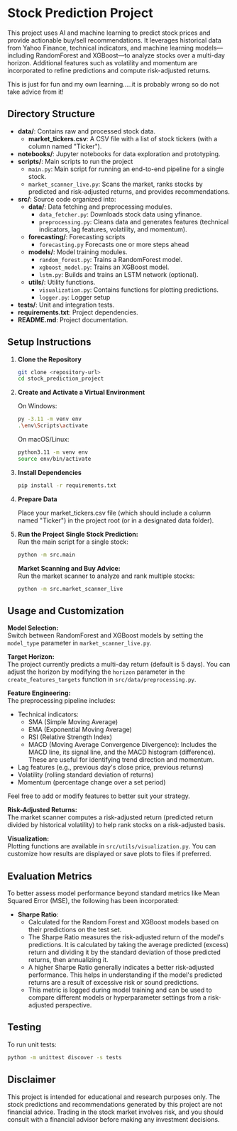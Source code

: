 # Stock Prediction Project

This project uses AI and machine learning to predict stock prices and provide actionable buy/sell recommendations. It leverages historical data from Yahoo Finance, technical indicators, and machine learning models—including RandomForest and XGBoost—to analyze stocks over a multi-day horizon. Additional features such as volatility and momentum are incorporated to refine predictions and compute risk-adjusted returns.

This is just for fun and my own learning.....it is probably wrong so do not take advice from it!

## Directory Structure

- **data/**: Contains raw and processed stock data.
  - **market_tickers.csv**: A CSV file with a list of stock tickers (with a column named "Ticker").
- **notebooks/**: Jupyter notebooks for data exploration and prototyping.
- **scripts/**: Main scripts to run the project
    - `main.py`: Main script for running an end-to-end pipeline for a single stock.
    - `market_scanner_live.py`: Scans the market, ranks stocks by predicted and risk-adjusted returns, and provides recommendations.
- **src/**: Source code organized into:
  - **data/**: Data fetching and preprocessing modules.
    - `data_fetcher.py`: Downloads stock data using yfinance.
    - `preprocessing.py`: Cleans data and generates features (technical indicators, lag features, volatility, and momentum).
  - **forecasting/**: Forecasting scripts
    - `forecasting.py` Forecasts one or more steps ahead 
  - **models/**: Model training modules.
    - `random_forest.py`: Trains a RandomForest model.
    - `xgboost_model.py`: Trains an XGBoost model.
    - `lstm.py`: Builds and trains an LSTM network (optional).
  - **utils/**: Utility functions.
    - `visualization.py`: Contains functions for plotting predictions.
    - `logger.py`: Logger setup
- **tests/**: Unit and integration tests.
- **requirements.txt**: Project dependencies.
- **README.md**: Project documentation.

## Setup Instructions

1. **Clone the Repository**

   ```bash
   git clone <repository-url>
   cd stock_prediction_project
   ```

2. **Create and Activate a Virtual Environment**

    On Windows:
    ```bash
    py -3.11 -m venv env
    .\env\Scripts\activate
    ```

    On macOS/Linux:
    ```bash
    python3.11 -m venv env
    source env/bin/activate
    ```

3. **Install Dependencies**
    ```bash
    pip install -r requirements.txt
    ```

4. **Prepare Data**

    Place your market_tickers.csv file (which should include a column named "Ticker") in the project root (or in a designated data folder).

5. **Run the Project**
    **Single Stock Prediction:**  
    Run the main script for a single stock:

    ```bash
    python -m src.main
    ```

    **Market Scanning and Buy Advice:**  
    Run the market scanner to analyze and rank multiple stocks:

    ```bash
    python -m src.market_scanner_live
    ```

## Usage and Customization

**Model Selection:**  
Switch between RandomForest and XGBoost models by setting the `model_type` parameter in `market_scanner_live.py`.

**Target Horizon:**  
The project currently predicts a multi-day return (default is 5 days). You can adjust the horizon by modifying the `horizon` parameter in the `create_features_targets` function in `src/data/preprocessing.py`.

**Feature Engineering:**  
The preprocessing pipeline includes:
- Technical indicators:
    - SMA (Simple Moving Average)
    - EMA (Exponential Moving Average)
    - RSI (Relative Strength Index)
    - MACD (Moving Average Convergence Divergence): Includes the MACD line, its signal line, and the MACD histogram (difference). These are useful for identifying trend direction and momentum.
- Lag features (e.g., previous day's close price, previous returns)
- Volatility (rolling standard deviation of returns)
- Momentum (percentage change over a set period)

Feel free to add or modify features to better suit your strategy.

**Risk-Adjusted Returns:**  
The market scanner computes a risk-adjusted return (predicted return divided by historical volatility) to help rank stocks on a risk-adjusted basis.

**Visualization:**  
Plotting functions are available in `src/utils/visualization.py`. You can customize how results are displayed or save plots to files if preferred.

## Evaluation Metrics

To better assess model performance beyond standard metrics like Mean Squared Error (MSE), the following has been incorporated:

- **Sharpe Ratio**:
    - Calculated for the Random Forest and XGBoost models based on their predictions on the test set.
    - The Sharpe Ratio measures the risk-adjusted return of the model's predictions. It is calculated by taking the average predicted (excess) return and dividing it by the standard deviation of those predicted returns, then annualizing it.
    - A higher Sharpe Ratio generally indicates a better risk-adjusted performance. This helps in understanding if the model's predicted returns are a result of excessive risk or sound predictions.
    - This metric is logged during model training and can be used to compare different models or hyperparameter settings from a risk-adjusted perspective.

## Testing

To run unit tests:

```bash
python -m unittest discover -s tests
```
## Disclaimer

This project is intended for educational and research purposes only. The stock predictions and recommendations generated by this project are not financial advice. Trading in the stock market involves risk, and you should consult with a financial advisor before making any investment decisions.
